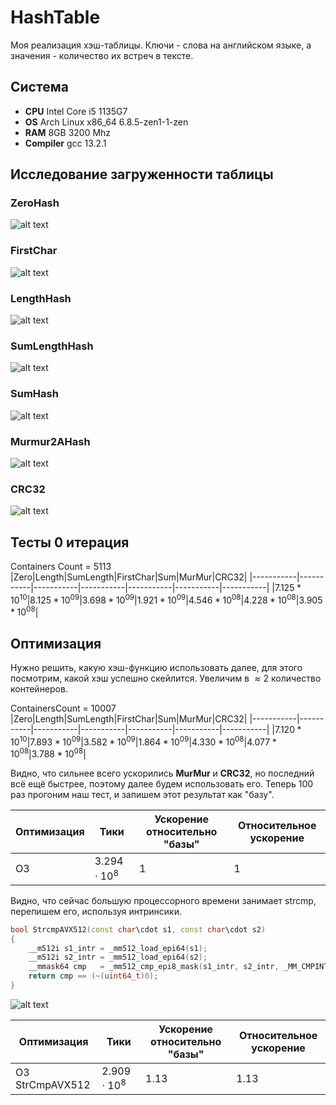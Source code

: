 # HashTable
Моя реализация хэш-таблицы. Ключи - слова на английском языке,
а значения - количество их встреч в тексте.

## Система
- **CPU** Intel Core i5 1135G7
- **OS** Arch Linux x86_64 6.8.5-zen1-1-zen
- **RAM** 8GB 3200 Mhz
- **Compiler** gcc 13.2.1

## Исследование загруженности таблицы

### ZeroHash
![alt text](Containers/ContainersZero.csvgraph.png)

### FirstChar
![alt text](Containers/ContainersFirstChar.csvgraph.png)

### LengthHash
![alt text](Containers/ContainersLength.csvgraph.png)

### SumLengthHash
![alt text](Containers/ContainersSumLength.csvgraph.png)

### SumHash
![alt text](Containers/ContainersSum.csvgraph.png)

### Murmur2AHash
![alt text](Containers/ContainersMurMur.csvgraph.png)

### CRC32
![alt text](Containers/ContainersCRC32.csvgraph.png)

## Тесты 0 итерация
Containers Count = 5113
|Zero|Length|SumLength|FirstChar|Sum|MurMur|CRC32|
|-----------|-----------|-----------|-----------|-----------|-----------|-----------|
|$7.125*10^{10}$|$8.125*10^{09}$|$3.698*10^{09}$|$1.921*10^{09}$|$4.546*10^{08}$|$4.228*10^{08}$|$3.905*10^{08}$|

## Оптимизация

Нужно решить, какую хэш-функцию использовать далее, для этого посмотрим, какой хэш
успешно скейлится. Увеличим в $\approx 2$ количество контейнеров.

ContainersCount = 10007
|Zero|Length|SumLength|FirstChar|Sum|MurMur|CRC32|
|-----------|-----------|-----------|-----------|-----------|-----------|-----------|
|$7.120*10^{10}$|$7.893*10^{09}$|$3.582*10^{09}$|$1.864*10^{09}$|$4.330*10^{08}$|$4.077*10^{08}$|$3.788*10^{08}$|

Видно, что сильнее всего ускорились **MurMur** и **CRC32**, но последний всё ещё быстрее, поэтому далее будем использовать
его. Теперь 100 раз прогоним наш тест, и запишем этот результат как "базу".

| Оптимизация       | Тики             | Ускорение относительно "базы" | Относительное ускорение |
|-------------------|------------------|-------------------------------|-------------------------|
| O3                | $3.294 \cdot 10^{8}$ | 1                             | 1                       |

Видно, что сейчас большую процессорного времени занимает strcmp, перепишем его, используя интринсики.

```c++
bool StrcmpAVX512(const char\cdot s1, const char\cdot s2)
{
    __m512i s1_intr = _mm512_load_epi64(s1);
    __m512i s2_intr = _mm512_load_epi64(s2);
    __mmask64 cmp   = _mm512_cmp_epi8_mask(s1_intr, s2_intr, _MM_CMPINT_EQ);
    return cmp == (~(uint64_t)0);
}
```

![alt text](img/O3_5113_StrcmpAVX512.png)

| Оптимизация       | Тики             | Ускорение относительно "базы" | Относительное ускорение |
|-------------------|------------------|-------------------------------|-------------------------|
| O3 StrCmpAVX512   | $2.909 \cdot 10^{8}$ | 1.13                          | 1.13                    |

